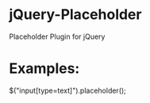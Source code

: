 jQuery-Placeholder
==================

Placeholder Plugin for jQuery

Examples:
=========

$("input[type=text]").placeholder();